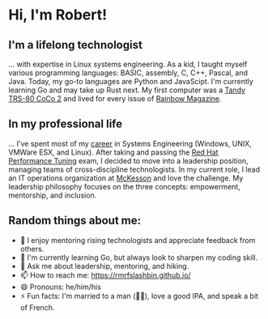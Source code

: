 # Hi, I'm Robert!

## I'm a lifelong technologist 
... with expertise in Linux systems engineering. As a kid, I taught myself various programming languages: BASIC, assembly, C, C++, Pascal, and Java. Today, my go-to languages are Python and JavaScipt. I'm currently learning Go and may take up Rust next. My first computer was a [Tandy TRS-80 CoCo 2](https://en.wikipedia.org/wiki/TRS-80_Color_Computer#Color_Computer_2_(1983%E2%80%931986)) and lived for every issue of [Rainbow Magazine](https://archive.org/details/rainbowmagazine).

## In my professional life
... I've spent most of my [career](https://rsigler.com/) in Systems Engineering (Windows, UNIX, VMWare ESX, and Linux). After taking and passing the [Red Hat Performance Tuning](https://www.redhat.com/en/services/certification/rhcs-performance-tuning) exam, I decided to move into a leadership position, managing teams of cross-discipline technologists. In my current role, I lead an IT operations organization at [McKesson](https://www.mckesson.com/) and love the challenge. My leadership philosophy focuses on the three concepts: empowerment, mentorship, and inclusion. 

## Random things about me:
- 🤖 I enjoy mentoring rising technologists and appreciate feedback from others.
- 🌱 I'm currently learning Go, but always look to sharpen my coding skill.
- 💬 Ask me about leadership, mentoring, and hiking.
- 📫 How to reach me: https://rmrfslashbin.github.io/
- 😄 Pronouns: he/him/his
- ⚡ Fun facts: I'm married to a man (🏳️‍🌈), love a good IPA, and speak a bit of French.
